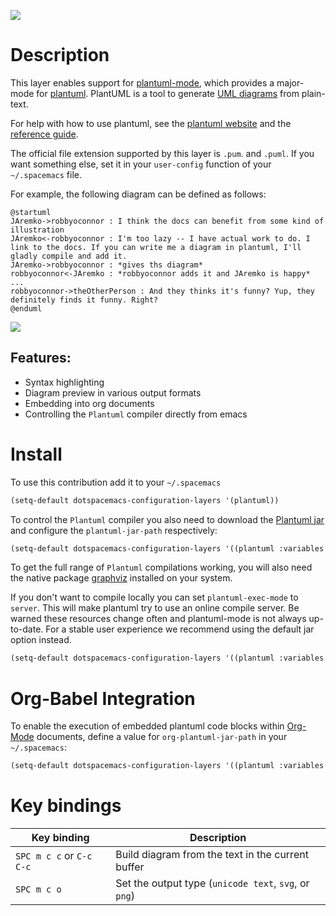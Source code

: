 ![](img/logo.png)

# Description

This layer enables support for
[plantuml-mode](https://github.com/skuro/plantuml-mode), which provides
a major-mode for [plantuml](http://plantuml.com). PlantUML is a tool to
generate [UML
diagrams](https://en.wikipedia.org/wiki/Unified_Modeling_Language) from
plain-text.

For help with how to use plantuml, see the [plantuml
website](http://plantuml.com) and the [reference
guide](http://plantuml.com/guide).

The official file extension supported by this layer is `.pum`. and
`.puml`. If you want something else, set it in your `user-config`
function of your `~/.spacemacs` file.

For example, the following diagram can be defined as follows:

``` plantuml
@startuml
JAremko->robbyoconnor : I think the docs can benefit from some kind of illustration
JAremko<-robbyoconnor : I'm too lazy -- I have actual work to do. I link to the docs. If you can write me a diagram in plantuml, I'll gladly compile and add it.
JAremko->robbyoconnor : *gives ths diagram*
robbyoconnor<-JAremko : *robbyoconnor adds it and JAremko is happy*
...
robbyoconnor->theOtherPerson : And they thinks it's funny? Yup, they definitely finds it funny. Right?
@enduml
```

![](img/dia.png)

## Features:

-   Syntax highlighting
-   Diagram preview in various output formats
-   Embedding into org documents
-   Controlling the `Plantuml` compiler directly from emacs

# Install

To use this contribution add it to your `~/.spacemacs`

``` commonlisp
(setq-default dotspacemacs-configuration-layers '(plantuml))
```

To control the `Plantuml` compiler you also need to download the
[Plantuml jar](http://plantuml.com/download) and configure the
`plantuml-jar-path` respectively:

``` commonlisp
(setq-default dotspacemacs-configuration-layers '((plantuml :variables plantuml-jar-path "~/plantUml.jar")))
```

To get the full range of `Plantuml` compilations working, you will also
need the native package [graphviz](http://graphviz.org/) installed on
your system.

If you don't want to compile locally you can set `plantuml-exec-mode` to
`server`. This will make plantuml try to use an online compile server.
Be warned these resources change often and plantuml-mode is not always
up-to-date. For a stable user experience we recommend using the default
jar option instead.

``` commonlisp
(setq-default dotspacemacs-configuration-layers '((plantuml :variables plantuml-default-exec-mode 'server)))
```

# Org-Babel Integration

To enable the execution of embedded plantuml code blocks within
[Org-Mode](http://orgmode.org/) documents, define a value for
`org-plantuml-jar-path` in your `~/.spacemacs`:

``` commonlisp
(setq-default dotspacemacs-configuration-layers '((plantuml :variables plantuml-jar-path "~/plantUml.jar" org-plantuml-jar-path "~/plantUml.jar")))
```

# Key bindings

| Key binding              | Description                                           |
|--------------------------|-------------------------------------------------------|
| `SPC m c c` or `C-c C-c` | Build diagram from the text in the current buffer     |
| `SPC m c o`              | Set the output type (`unicode text`, `svg`, or `png`) |
